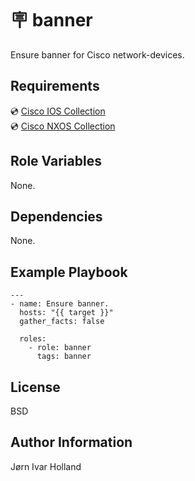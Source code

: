🪧 banner
==========

Ensure banner for Cisco network-devices.

Requirements
------------

💿 [Cisco IOS Collection](https://galaxy.ansible.com/cisco/ios)<br>
💿 [Cisco NXOS Collection](https://galaxy.ansible.com/cisco/nxos)

Role Variables
--------------

None.

Dependencies
------------

None.

Example Playbook
----------------

    ---
    - name: Ensure banner.
      hosts: "{{ target }}"
      gather_facts: false

      roles:
        - role: banner
          tags: banner

License
-------

BSD

Author Information
------------------

Jørn Ivar Holland
